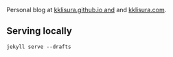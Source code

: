 Personal blog at [kklisura.github.io and](kklisura.github.io) and [kklisura.com](kklisura.com).

## Serving locally

```
jekyll serve --drafts
```
